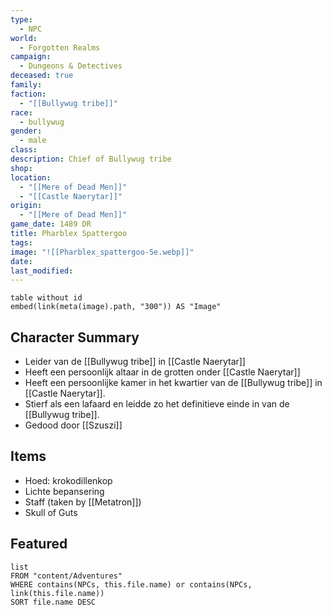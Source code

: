 ```yaml
---
type:
  - NPC
world:
  - Forgotten Realms
campaign:
  - Dungeons & Detectives
deceased: true
family: 
faction:
  - "[[Bullywug tribe]]"
race:
  - bullywug
gender:
  - male
class: 
description: Chief of Bullywug tribe
shop: 
location:
  - "[[Mere of Dead Men]]"
  - "[[Castle Naerytar]]"
origin:
  - "[[Mere of Dead Men]]"
game_date: 1489 DR
title: Pharblex Spattergoo
tags: 
image: "![[Pharblex_spattergoo-5e.webp]]"
date: 
last_modified:
---
```


```dataview
table without id
embed(link(meta(image).path, "300")) AS "Image"
```
## Character Summary
- Leider van de [[Bullywug tribe]] in [[Castle Naerytar]]
- Heeft een persoonlijk altaar in de grotten onder [[Castle Naerytar]]
- Heeft een persoonlijke kamer in het kwartier van de  [[Bullywug tribe]] in [[Castle Naerytar]].
- Stierf als een lafaard en leidde zo het definitieve einde in van de [[Bullywug tribe]].
- Gedood door [[Szuszi]]
## Items
- Hoed: krokodillenkop
- Lichte bepansering
- Staff (taken by [[Metatron]])
- Skull of Guts
## Featured
```dataview
list
FROM "content/Adventures"
WHERE contains(NPCs, this.file.name) or contains(NPCs, link(this.file.name))
SORT file.name DESC
```




